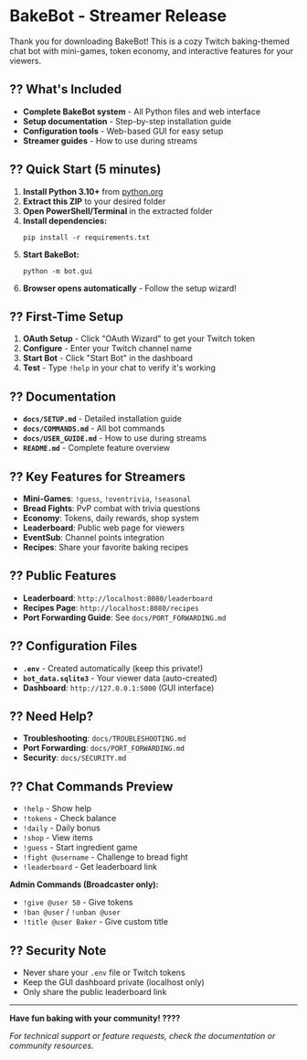 # BakeBot - Streamer Release

Thank you for downloading BakeBot! This is a cozy Twitch baking-themed chat bot with mini-games, token economy, and interactive features for your viewers.

## ?? What's Included

- **Complete BakeBot system** - All Python files and web interface
- **Setup documentation** - Step-by-step installation guide
- **Configuration tools** - Web-based GUI for easy setup
- **Streamer guides** - How to use during streams

## ?? Quick Start (5 minutes)

1. **Install Python 3.10+** from [python.org](https://python.org/downloads/)
2. **Extract this ZIP** to your desired folder
3. **Open PowerShell/Terminal** in the extracted folder
4. **Install dependencies:**
   ```
   pip install -r requirements.txt
   ```
5. **Start BakeBot:**
   ```
   python -m bot.gui
   ```
6. **Browser opens automatically** - Follow the setup wizard!

## ?? First-Time Setup

1. **OAuth Setup** - Click "OAuth Wizard" to get your Twitch token
2. **Configure** - Enter your Twitch channel name
3. **Start Bot** - Click "Start Bot" in the dashboard
4. **Test** - Type `!help` in your chat to verify it's working

## ?? Documentation

- **`docs/SETUP.md`** - Detailed installation guide
- **`docs/COMMANDS.md`** - All bot commands
- **`docs/USER_GUIDE.md`** - How to use during streams
- **`README.md`** - Complete feature overview

## ?? Key Features for Streamers

- **Mini-Games**: `!guess`, `!oventrivia`, `!seasonal`
- **Bread Fights**: PvP combat with trivia questions
- **Economy**: Tokens, daily rewards, shop system
- **Leaderboard**: Public web page for viewers
- **EventSub**: Channel points integration
- **Recipes**: Share your favorite baking recipes

## ?? Public Features

- **Leaderboard**: `http://localhost:8080/leaderboard`
- **Recipes Page**: `http://localhost:8080/recipes`
- **Port Forwarding Guide**: See `docs/PORT_FORWARDING.md`

## ?? Configuration Files

- **`.env`** - Created automatically (keep this private!)
- **`bot_data.sqlite3`** - Your viewer data (auto-created)
- **Dashboard**: `http://127.0.0.1:5000` (GUI interface)

## ?? Need Help?

- **Troubleshooting**: `docs/TROUBLESHOOTING.md`
- **Port Forwarding**: `docs/PORT_FORWARDING.md`
- **Security**: `docs/SECURITY.md`

## ?? Chat Commands Preview

- `!help` - Show help
- `!tokens` - Check balance
- `!daily` - Daily bonus
- `!shop` - View items
- `!guess` - Start ingredient game
- `!fight @username` - Challenge to bread fight
- `!leaderboard` - Get leaderboard link

**Admin Commands (Broadcaster only):**
- `!give @user 50` - Give tokens
- `!ban @user` / `!unban @user`
- `!title @user Baker` - Give custom title

## ?? Security Note

- Never share your `.env` file or Twitch tokens
- Keep the GUI dashboard private (localhost only)
- Only share the public leaderboard link

---

**Have fun baking with your community! ????**

*For technical support or feature requests, check the documentation or community resources.*